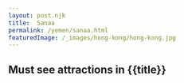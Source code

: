 ```yaml
---
layout: post.njk
title:  Sanaa
permalink: /yemen/sanaa.html
featuredImage: /_images/hong-kong/hong-kong.jpg
---
```

## Must see attractions in {{title}}
